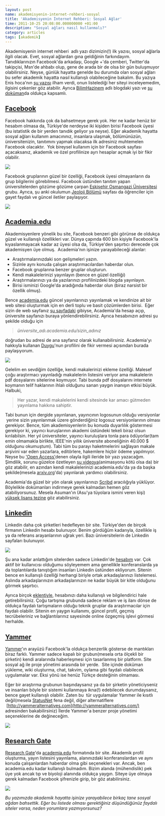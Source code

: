 ```yaml
--- 
layout: post 
name: akademisyenin-internet-rehberi-sosyal 
title: 'Akademisyenin İnternet Rehberi: Sosyal Ağlar' 
time: 2011-10-25 20:08:00.000000000 +01:00 
description: "Sosyal ağları nasıl kullanmalı?"
category: articles
tags: [akademik]
---
```


Akademisyenin internet rehberi  adlı yazı dizimizin(!) ilk yazısı, sosyal ağlarla ilgili olacak. Evet, sosyal ağlardan gına geldiğinin farkındayım. Tanıdıklarınızın Facebook'da arkadaşı, Google +'da çemberi, Twitter'da takipçisi, Msn'de ahbabı olup, gene de arada bir de olsa bir gün buluşmuyor olabilirsiniz. Neyse, günlük hayatta genelde bu durumda olan sosyal ağları bu sefer akademik hayatta nasıl kullanışlı olabileceğine bakalım. Bu yazıya Enis hoca'nın [şu yazısı](http://enisden.wordpress.com/2011/07/07/akademik-sosyal-aglarla-diger-akademisyenlere-ulasmak/) ilham verdi, onun listelediği her siteyi inceleyemedim, ilgisini çekenler göz atabilir. Ayrıca [BilimHazinem](http://bilimhazinem.wordpress.com/2011/05/02/bilim-insanlari-icin-sosyal-iletisim-aglari/) adlı blogdaki yazı ve [şu doküman](http://www.scribd.com/doc/48590125/Social-media-A-guide-for-researchers)da oldukça kapsamlı.

## [Facebook](http://www.facebook.com/)

Facebook hakkında çok da bahsetmeye gerek yok. Her ne kadar henüz bir hesabım olmasa da, Türkiye'de nerdeyse iki kişiden birisi Facebook üyesi (bu istatistik de bir yerden tanıdık geliyor ya neyse). Eğer akademik hayatta sosyal ağları kullanım amacınınız, insanlara ulaşmak, bölümünüzün, üniversitenizin, tanıtımını yapmak olacaksa ilk adresiniz muhtemelen Facebook olacaktır. 
Yok bireysel kullanım için bir Facebook sayfası açacaksanız, akademik ve özel profilinize ayrı hesaplar açmak iyi bir fikir olabilir.

[![]({{site.url}}/images/facebookgrandma.png)](http://www.makeuseof.com/tech-fun/grandma-on-facebook/)

Facebook gruplarının güzel bir özelliği, Facebook üyesi olmayanların da grup bilgilerini görebilmesi. Facebook üstünden tanıtım yapan üniversitelerden gözüme gözüme çarpan [Eskişehir Osmangazi Üniversitesi](http://www.facebook.com/EsoguWEB?sk=wall) grubu. Ayrıca, şu anki okulumun [Jeoloji Bölümü](http://www.facebook.com/geosciences?sk=wall) sayfası da öğrenciler için gayet faydalı ve güncel iletiler paylaşıyor. 

[![]({{site.url}}/images/osmangazi.png)](http://www.facebook.com/EsoguWEB?sk=wall)

## [Academia.edu](http://www.academia.edu/)

Akademisyenlere yönelik bu site, Facebook benzeri gibi görünse de oldukça güzel ve kullanışlı özellikleri var. Dünya çapında 600 bin kişiyle Facebook'la kıyaslanmayacak kadar az üyesi olsa da, Türkiye'den şaşırtıcı derecede çok akademisyen üye olmuş. 
Academia'nın işinize yarayabileceği alanlar:

-   Araştırmalarınızdaki son gelişmeleri yazın.
-   Sizinle aynı konuda çalışan araştırmacılardan haberdar olun.
-   Facebook gruplarına benzer gruplar oluşturun.
-   Kendi makalelerinizi yayınlayın (bence en güzel özelliği)
-   Araştırmalarınızı ya da yazılarınızı profilinizdeki blogda yayınlayın.
-   Birisi isminizi Google'da aradığında haberdar olun (biraz narsist bir özellik olmuş).

Bence [academia.edu](http://www.academia.edu/) güncel yayınlarınızı yayınlamak ve kendinize ait bir web sitesi oluşturmak için en derli toplu ve basit çözümlerden birisi.  Eğer sizin de web sayfanız [şu sayfadaki](http://www.eee.metu.edu.tr/~canatan/) gibiyse, Academia'da hesap açıp, üniversite sayfanızı buraya yönlendirebilirsiniz. Ayrıca hesabınızın adresi şu şekilde olduğu için

> *üniversite\_adı.academia.edu/sizin\_adınız*

doğrudan bu adresi de ana sayfanız olarak kullanabilirsiniz. Academia'yı hakkıyla kullanan [Duygu](http://ku.academia.edu/Duygu%C3%96zge)'nun profilini de fikir vermesi açısından burada paylaşıyorum.

[![]({{site.url}}/images/duygu_academia.png)](http://ku.academia.edu/Duygu%C3%96zge)

Gelelim en sevdiğim özelliğe, kendi makalerinizi ekleme özelliği. Malesef çoğu araştırmacı yayınladığı makalelerin listesini veriyor ama makalelerin pdf dosyalarını sitelerine koymuyor. Tabi bunda pdf dosyalarını internete koymanın telif haklarının ihlalı olduğunu sanan yaygın inanışın etkisi büyük. Halbuki,

> Her yazar, kendi makalelerini kendi sitesinde kar amacı gütmeden yayınlama hakkına sahiptir. 

Tabi bunun için dergide yayınlanan, yayıncının logosunun olduğu versiyonlar  yerine sizin yayınlanmak üzere gönderdiğiniz logosuz versiyonlarının olması gerekiyor. Bence, tüm akademisyenlerin bu konuda duyarlılık göstermesi gerekiyor ki, yayıncı kuruşlarının akademi üstündeki tekeli biraz olsun kırılabilsin. Her yıl üniversiteler, yayıncı kuruluşlara tonla para ödüyorlar(tam emin olmamakla birlikte, IEEE'nin yıllık üniversite aboneliğinin 40.000 \$ olduğunu okumuştum). Tabi tüm bu parayı haketmelerini sağlayan makale arşivini var eden yazarlara, editörlere, hakemlere hiçbir ödeme yapılmıyor. Neyse bu ['Open Access'](http://en.wikipedia.org/wiki/Open_access)denen olayla ilgili ileride bir yazı yazacağım. Şimdilik, sorunu güzelce özetleyen [şu videoya](http://www.phd2published.com/2011/10/13/scientist-meets-publisher/)(animasyonu kötü olsa da) bir göz atabilir, en azından kendi makalelerinizi academia.edu'da ya da başka şekilde(mesela [arxiv.org](http://arxiv.org/)'da) yayınlarak yardımcı olabilirsiniz.

Academia'da güzel bir yön olarak yayınlarınızı [Scribd](http://asuyatuyolar.blogspot.com/2011/03/belge-sablonlar.html) aracılığıyla yüklüyor. Böylelikle dokümanları indirmeye gerek kalmadan hemen göz atabiliyorsunuz. Mesela Asuman'ın (Asu'ya tüyolara ismini veren kişi) [yüksek lisans tezine](http://strathstudents.academia.edu/AsumanOzgurKeysan/Papers/1076649/PENSION_REFORM_THE_TURKISH_CASE_IN_THE_EUROPEAN_CONTEXT) göz atabilirsiniz.

## [Linkedin](http://tr.linkedin.com/)

Linkedin daha çok şirketleri hedefleyen bir site. Türkiye'den de birçok firmanın Linkedin hesabı bulunuyor. Benim gördüğüm kadarıyla, özellikle iş ya da referans arayanlarının uğrak yeri. Bazı üniversitelerin de Linkedin sayfaları bulunuyor.

[![]({{site.url}}/images/linkedin_universite.png)](http://www.linkedin.com/csearch/results?type=companies&keywords=universitesi&pplSearchOrigin=GLHD&pageKey=fps_results&search=Search#facets=sb%3DR%26keywords%3Duniversitesi%26pplSearchOrigin%3DGLHD%26page_num%3D1%26openFacets%3DJO%252CCCR%252CI)

Şu ana kadar anlattığım sitelerden sadece Linkedin'de [hesabım](http://www.linkedin.com/pub/ozan-keysan/24/b13/994) var. Çok aktif bir kullanıcısı olduğumu söyleyemem ama genellikle konferanslarda ya da toplantılarda tanıştığım insanları Linkedin üstünden ekliyorum. Sitenin bence en kullanışlı özelliği herhangi biriyle ortak arkadaşlarınızı listelemesi. Aslında arkadaşlarınızın arkadaşlarınızın ne kadar büyük bir kitle olduğunu görmek şaşırtıcı.

Ayrıca birçok [eklentiyle](http://www.linkedin.com/static?key=application_directory&trk=hb_side_apps), hesabınızı daha kullanışlı ve bilgilendirici hale getirebilirsiniz.
Çoğu tartışma grubunda sadece reklam ve iş ilanı dönse de oldukça faydalı tartışmaların olduğu teknik gruplar da araştırmacılar için faydalı olabilir.
Sitenin en yaygın kullanımı, güncel profil, geçmiş tecrübeleriniz ve bağlantılarınız sayesinde online özgeçmiş işlevi görmesi herhalde.

## [Yammer](http://www.yammer.com/)

[Yammer](http://www.yammer.com/)'ın arayüzü Facebook'la oldukça benzerlik gösterse de mantıkları biraz farklı. Yammer sadece kapalı bir grubun(mesela orta ölçekli bir şirketin) kendi aralarında haberleşmesi için tasarlanmış bir platform. Site sosyal ağ ile proje yönetimi arasında bir yerde.  Site içinde doküman yükleme, wiki oluşturma, chat, takvim, oylama gibi faydalı olabilecek uygulamalar var. Eksi yönü ise henüz Türkçe desteğinin olmaması. 

Eğer bir araştırma grubunun başındaysanız ya da bir şirketin yöneticiyseniz ve insanları böyle bir sistemi kullanmaya ikna(!) edebilecek durumdaysanız, bence gayet kullanışlı olabilir. Zaten bu  tür uygulamalar Yammer ile kısıtlı değil(mesela [StatusNet](http://status.net/) fena değil, diğer alternatiflere  [http://yammeralternatives.com](http://yammeralternatives.com/) adresinden bakabilirsiniz) İlerde Yammer'a benzer proje yönetimi seçeneklerine de değineceğim.

[![]({{site.url}}/images/screenshot_yammer.jpg)](https://www.yammer.com/about/product_tour)

## [Research Gate](http://www.researchgate.net/)

[Research Gate](http://www.researchgate.net/)'da [academia.edu](http://www.academia.edu/) formatında bir site. Akademik profil oluşturma, yayın listesini yayınlama, alanınızdaki konferanslardan ve aynı konuda çalışanlardan haberdar olma gibi seçenekleri var. Ancak, ben academia.edu kadar kullanışlı bulmadım. Bizim alanda (mühendislik) pek üye yok ancak tıp ve biyoloji alanında oldukça yaygın. Siteye üye olmaya gerek kalmadan Facebook şifrenizle girip, bir göz atabilirsiniz.

[![]({{site.url}}/images/research_gate.png)]({{site.url}}/images/research_gate.png)

*Bu yazımızda akademik hayatta işinize yarayabilece birkaç tane sosyal ağdan bahsettik. Eğer bu listede olması gerektiğiniz düşündüğünüz faydalı siteler varsa, neden yorumlara yazmıyorsunuz?*

